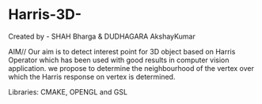 # Harris-3D-
Created by - SHAH Bharga & DUDHAGARA AkshayKumar

AIM//
Our aim is to detect interest point for 3D object based on Harris Operator which has been used with good results in computer vision application. we propose to determine the neighbourhood of the vertex over which the Harris response on vertex is determined.

Libraries:
CMAKE, OPENGL and GSL
